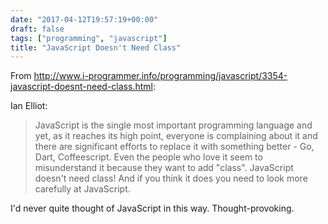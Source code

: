 ```yaml
---
date: "2017-04-12T19:57:19+00:00"
draft: false
tags: ["programming", "javascript"]
title: "JavaScript Doesn't Need Class"
---
```

From http://www.i-programmer.info/programming/javascript/3354-javascript-doesnt-need-class.html:

Ian Elliot:

>JavaScript is the single most important programming language and yet, as it reaches its high point, everyone is complaining about it and there are significant efforts to replace it with something better - Go, Dart, Coffeescript. Even the people who love it seem to misunderstand it because they want to add "class". JavaScript doesn't need class! And if you think it does you need to look more carefully at JavaScript.

I'd never quite thought of JavaScript in this way. Thought-provoking.
